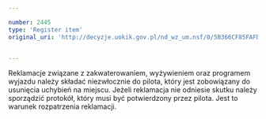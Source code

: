 ```yaml
---

number: 2445
type: 'Register item'
original_uri: 'http://decyzje.uokik.gov.pl/nd_wz_um.nsf/0/5B366CF85FAFDB2BC12578D20035765D?OpenDocument'


---
```


Reklamacje związane z zakwaterowaniem, wyżywieniem oraz programem wyjazdu należy składać niezwłocznie do pilota, który jest zobowiązany do usunięcia uchybień na miejscu. Jeżeli reklamacja nie odniesie skutku należy sporządzić protokół, który musi być potwierdzony przez pilota. Jest to warunek rozpatrzenia reklamacji.
